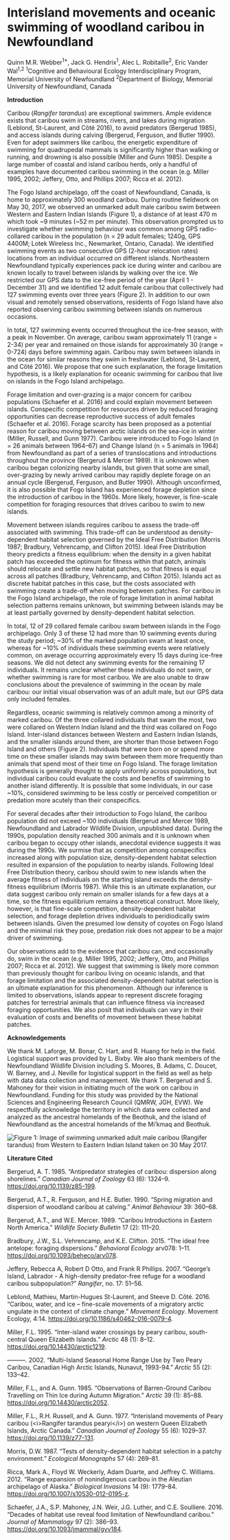 Interisland movements and oceanic swimming of woodland caribou in
Newfoundland
================
Quinn M.R. Webber<sup>1\*</sup>, Jack G. Hendrix<sup>1</sup>, Alec L.
Robitaille<sup>2</sup>, Eric Vander Wal<sup>1,2</sup>
<sup>1</sup>Cognitive and Behavioural Ecology Interdisciplinary Program,
Memorial University of Newfoundland <sup>2</sup>Department of Biology,
Memorial University of Newfoundland, Canada

**Introduction**

Caribou (*Rangifer tarandus*) are exceptional swimmers. Ample evidence
exists that caribou swim in streams, rivers, and lakes during migration
(Leblond, St-Laurent, and Côté 2016), to avoid predators (Bergerud
1985), and access islands during calving (Bergerud, Ferguson, and Butler
1990). Even for adept swimmers like caribou, the energetic expenditure
of swimming for quadrupedal mammals is significantly higher than walking
or running, <!--[@Fish1993]--> and drowning is also possible (Miller and
Gunn 1985). Despite a large number of coastal and island caribou herds,
only a handful of examples have documented caribou swimming in the ocean
(e.g. Miller 1995, 2002; Jeffery, Otto, and Phillips 2007; Ricca et al.
2012).

The Fogo Island archipelago, off the coast of Newfoundland, Canada, is
home to approximately 300 woodland caribou. During routine fieldwork on
May 30, 2017, we observed an unmarked adult male caribou swim between
Western and Eastern Indian Islands (Figure 1), a distance of at least
470 m which took ~9 minutes (~52 m per minute). This observation
prompted us to investigate whether swimming behaviour was common among
GPS radio-collared caribou in the population (n = 29 adult females;
1240g, GPS 4400M; Lotek Wireless Inc., Newmarket, Ontario, Canada). We
identified swimming events as two consecutive GPS (2-hour relocation
rates) locations from an individual occurred on different islands.
Northeastern Newfoundland typically experiences pack ice during winter
and caribou are known locally to travel between islands by walking over
the ice. We restricted our GPS data to the ice-free period of the year
(April 1 - December 31) and we identified 12 adult female caribou that
collectively had 127 swimming events over three years (Figure 2). In
addition to our own visual and remotely sensed observations, residents
of Fogo Island have also reported observing caribou swimming between
islands on numerous occasions.

<!-- add numbers in here -->

In total, 127 swimming events occurred throughout the ice-free season,
with a peak in November. On average, caribou swam approximately 11
(range = 2-34) per year and remained on those islands for approximately
30 (range = 0-724) days before swimming again. Caribou may swim between
islands in the ocean for similar reasons they swim in freshwater
(Leblond, St-Laurent, and Côté 2016). We propose that one such
explanation, the forage limitation hypothesis, is a likely explanation
for oceanic swimming for caribou that live on islands in the Fogo Island
archipelago. <!--Is it better
to just state our results here, or give this sort of teaser? Initially I had "86
events by 3 individuals" here, but then we ignore that for a couple paragraphs
of context before getting back into it... which seemed weird
QW: I agree. I've added some Fogo context-->

Forage limitation and over-grazing is a major concern for caribou
populations (Schaefer et al. 2016) and could explain movement between
islands. Conspecific competition for resources driven by reduced
foraging opportunities can decrease reproductive success of adult
females (Schaefer et al. 2016). Forage scarcity has been proposed as a
potential reason for caribou moving between arctic islands on the
sea-ice in winter (Miller, Russell, and Gunn 1977). Caribou were
introduced to Fogo Island (n = 26 animals between 1964–67) and Change
Island (n = 5 animals in 1964) from Newfoundland as part of a series of
translocations and introductions throughout the province (Bergerud &
Mercer 1989). It is unknown when caribou began colonizing nearby
islands, but given that some are small, over-grazing by newly arrived
caribou may rapidly deplete forage on an annual cycle (Bergerud,
Ferguson, and Butler 1990). Although unconfirmed, it is also possible
that Fogo Island has experienced forage depletion since the introduction
of caribou in the 1960s. More likely, however, is fine-scale competition
for foraging resources that drives caribou to swim to new islands.

Movement between islands requires caribou to assess the trade-off
associated with swimming. This trade-off can be understood as
density-dependent habitat selection governed by the Ideal Free
Distribution (Morris 1987; Bradbury, Vehrencamp, and Clifton 2015).
Ideal Free Distribution theory predicts a fitness equilibrium: when the
density in a given habitat patch has exceeded the optimum for fitness
within that patch, animals should relocate and settle new habitat
patches, so that fitness is equal across all patches (Bradbury,
Vehrencamp, and Clifton 2015). Islands act as discrete habitat patches
in this case, but the costs associated with swimming create a trade-off
when moving between patches. For caribou in the Fogo Island archipelago,
the role of forage limitation in animal habitat selection patterns
remains unknown, but swimming between islands may be at least partially
governed by density-dependent habitat selection.

In total, 12 of 29 collared female caribou swam between islands in the
Fogo archipelago. Only 3 of these 12 had more than 10 swimming events
during the study period; ~30% of the marked population swam at least
once, whereas for ~10% of individuals these swimming events were
relatively common, on average occurring approximately every 15 days
during ice-free seasons. We did not detect any swimming events for the
remaining 17 individuals. It remains unclear whether these individuals
do not swim, or whether swimming is rare for most caribou. We are also
unable to draw conclusions about the prevalence of swimming in the ocean
by male caribou: our initial visual observation was of an adult male,
but our GPS data only included
females.

<!-- "During the winter, when individuals could theoretically move between islands more easily by walking across ice, XX individuals were observed moving between islands. YY [(a) majority, (b) minority] of these were not detected swimming during the ice-free season and only moved between islands overwinter. This suggests that [(a) moving between islands is a relatively consistent behaviour within individuals, where some caribou refrain from both swimming and walking over ice] / [(b) caribou who avoided swimming between islands would still take advantage of the benefits provided by these patches, but only when travelling to them was less risky and costly] -->

<!-- QW: I'm not sure we need to say the below.. 
JGH - yeah, it's pretty extra I guess. I'm not really a fan of the above para either, it's not very convincing and doesn't add much
It is theoretically possible that these other
females moved rapidly back and forth between islands within the 2 hour fix rate
of our GPS collars, which we would be unable to detect. We consider this highly
unlikely given the range of residency times for caribou on any given island (min
- max: XX - XX). <!--double check-->

<!-- What is the typical residency time? Is this a true statement or am I just making this up? QW: this is something we will look into, I think. -->

Regardless, oceanic swimming is relatively common among a minority of
marked caribou. Of the three collared individuals that swam the most,
two were collared on Western Indian Island and the third was collared on
Fogo Island. Inter-island distances between Western and Eastern Indian
Islands, and the smaller islands around them, are shorter than those
between Fogo Island and others (Figure 2). Individuals that were born on
or spend more time on these smaller islands may swim between them more
frequently than animals that spend most of their time on Fogo Island.
The forage limitation hypothesis is generally thought to apply uniformly
across populations, but individual caribou could evaluate the costs and
benefits of swimming to another island differently. It is possible that
some individuals, in our case ~10%, considered swimming to be less
costly or perceived competition or predation more acutely than their
conspecifics.

For several decades after their introduction to Fogo Island, the caribou
population did not exceed ~100 individuals (Bergerud and Mercer 1989,
Newfoundland and Labrador Wildlife Division, unpublished data). During
the 1990s, population density reached 300 animals and it is unknown when
caribou began to occupy other islands, anecdotal evidence suggests it
was during the 1990s. We surmise that as competition among conspecifics
increased along with population size, density-dependent habitat
selection resulted in expansion of the population to nearby islands.
Following Ideal Free Distribution theory, caribou should swim to new
islands when the average fitness of individuals on the starting island
exceeds the density-fitness equilibrium (Morris 1987). While this is an
ultimate explanation, our data suggest caribou only remain on smaller
islands for a few days at a time, so the fitness equilibrium remains a
theoretical construct. More likely, however, is that fine-scale
competition, density-dependent habitat selection, and forage depletion
drives individuals to peridiodically swim between islands. Given the
presumed low density of coyotes on Fogo Island and the minimal risk they
pose, predation risk does not appear to be a major driver of swimming.

<!-- QW: changed it a bit - how is this? 
JGH: simplified these two para's a bit,
took out most of the predator stuff. I'm a bit confused by the sentence above
citing your 2018 paper, I'm not really sure what it's saying & how it relates to
the rest of the section. there were comments to that effect as well, maybe
expand the end a bit to make it clearer how that relates? -->

Our observations add to the evidence that caribou can, and occasionally
do, swim in the ocean (e.g. Miller 1995, 2002; Jeffery, Otto, and
Phillips 2007; Ricca et al. 2012). We suggest that swimming is likely
more common than previously thought for caribou living on oceanic
islands, and that forage limitation and the associated density-dependent
habitat selection is an ultimate explanation for this phenomenon.
Although our inference is limited to observations, islands appear to
represent discrete foraging patches for terrestrial animals that can
influence fitness via increased foraging opportunities. We also posit
that individuals can vary in their evaluation of costs and benefits of
movement between these habitat patches.

**Acknowledgements**

We thank M. Laforge, M. Bonar, C. Hart, and R. Huang for help in the
field. Logistical support was provided by L. Bixby. We also thank
members of the Newfoundland Wildlife Division including S. Moores, B.
Adams, C. Doucet, W. Barney, and J. Neville for logistical support in
the field as well as help with data data collection and management. We
thank T. Bergerud and S. Mahoney for their vision in initiating much of
the work on caribou in Newfoundland. Funding for this study was provided
by the National Sciences and Engineering Research Council (QMRW, JGH,
EVW). We respectfully acknowledge the territory in which data were
collected and analyzed as the ancestral homelands of the Beothuk, and
the island of Newfoundland as the ancestral homelands of the Mi’kmaq and
Beothuk.
<!-- Simplified the funding statement, do we need to name the specific
scholarships/grants? Eric opinion??-->

![**Figure 1**: Image of swimming unmarked adult male caribou (*Rangifer
tarandus*) from Western to Eastern Indian Island taken on 30 May
2017.](../graphics/IMG_1562.JPG)

<!--![**Figure 2**: Map of the Fogo Island archipelago. Fogo Island is the largest
island in the archipelago (237.71 km^2^), but there are at least three other
large islands: Western Indian (77.6 km^2^), Eastern Indian (38.7 km^2^) and
Change (XX km^2^) Islands, as well as numerous smaller islands, including
Blundon’s (1.18 km^2^), North Long (1.01 km^2^), South Long (0.48 km^2^), Kate’s
(1.64 km^2^), and Brother’s (1.59 km^2^) Islands. Habitats are similar across
the archipelago, consisting largely of coniferous and mixed forests of balsam
fir (*Abies balsamea*), black spruce (*Picea mariana*), and white birch 
(*Betula papyrifera*) as well as bogs, lakes, lichen and rocky
barrens.]()<!--(../graphics/IMG_1562.JPG)-->

**Literature Cited**

<div id="refs" class="references">

<div id="ref-Bergerud1985">

Bergerud, A. T. 1985. “Antipredator strategies of caribou: dispersion
along shorelines.” *Canadian Journal of Zoology* 63 (6): 1324–9.
<https://doi.org/10.1139/z85-199>.

</div>

<div id="ref-Bergerud1990">

Bergerud, A.T., R. Ferguson, and H.E. Butler. 1990. “Spring migration
and dispersion of woodland caribou at calving.” *Animal Behaviour* 39:
360–68.

</div>

<div id="ref-Bergerud1989">

Bergerud, A.T., and W.E. Mercer. 1989. “Caribou Introductions in Eastern
North America.” *Wildlife Society Bulletin* 17 (2): 111–20.

</div>

<div id="ref-Bradbury2015">

Bradbury, J.W., S.L. Vehrencamp, and K.E. Clifton. 2015. “The ideal free
antelope: foraging dispersions.” *Behavioral Ecology* arv078: 1–11.
<https://doi.org/10.1093/beheco/arv078>.

</div>

<div id="ref-Jeffery2007">

Jeffery, Rebecca A, Robert D Otto, and Frank R Phillips. 2007. “George’s
Island, Labrador - A high-density predator-free refuge for a woodland
caribou subpopulation?” *Rangifer*, no. 17: 51–56.

</div>

<div id="ref-Leblond2016">

Leblond, Mathieu, Martin-Hugues St-Laurent, and Steeve D. Côté. 2016.
“Caribou, water, and ice – fine-scale movements of a migratory arctic
ungulate in the context of climate change.” *Movement Ecology*. Movement
Ecology, 4:14. <https://doi.org/10.1186/s40462-016-0079-4>.

</div>

<div id="ref-Miller1995">

Miller, F.L. 1995. “Inter-island water crossings by peary caribou,
south-central Queen Elizabeth Islands.” *Arctic* 48 (1): 8–12.
<https://doi.org/10.14430/arctic1219>.

</div>

<div id="ref-Miller2002">

———. 2002. “Multi-Island Seasonal Home Range Use by Two Peary Caribou,
Canadian High Arctic Islands, Nunavut, 1993-94.” *Arctic* 55 (2):
133–42.

</div>

<div id="ref-Miller1985">

Miller, F.L., and A. Gunn. 1985. “Observations of Barren-Ground Caribou
Travelling on Thin Ice during Autumn Migration.” *Arctic* 39 (1): 85–88.
<https://doi.org/10.14430/arctic2052>.

</div>

<div id="ref-Miller1977">

Miller, F.L., R.H. Russell, and A. Gunn. 1977. “Interisland movements of
Peary caribou (\<i\>Rangifer tarandus pearyi\</i\>) on western Queen
Elizabeth Islands, Arctic Canada.” *Canadian Journal of Zoology* 55 (6):
1029–37. <https://doi.org/10.1139/z77-131>.

</div>

<div id="ref-Morris1987">

Morris, D.W. 1987. “Tests of density-dependent habitat selection in a
patchy environment.” *Ecological Monographs* 57 (4): 269–81.

</div>

<div id="ref-Ricca2012">

Ricca, Mark A., Floyd W. Weckerly, Adam Duarte, and Jeffrey C. Williams.
2012. “Range expansion of nonindigenous caribou in the Aleutian
archipelago of Alaska.” *Biological Invasions* 14 (9): 1779–84.
<https://doi.org/10.1007/s10530-012-0195-z>.

</div>

<div id="ref-Schaefer2016">

Schaefer, J.A., S.P. Mahoney, J.N. Weir, J.G. Luther, and C.E.
Soulliere. 2016. “Decades of habitat use reveal food limitation of
Newfoundland caribou.” *Journal of Mammalogy* 97 (2): 386–93.
<https://doi.org/10.1093/jmammal/gyv184>.

</div>

</div>
